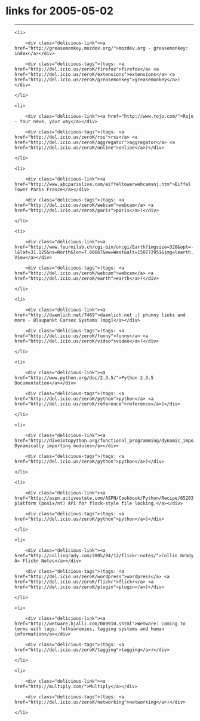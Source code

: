 # links for 2005-05-02

<ul class="delicious">

-------------------------------

	<li>

		<div class="delicious-link"><a href="http://greasemonkey.mozdev.org/">mozdev.org - greasemonkey: index</a></div>

		<div class="delicious-tags">(tags: <a href="http://del.icio.us/zeroK/firefox">firefox</a> <a href="http://del.icio.us/zeroK/extensions">extensions</a> <a href="http://del.icio.us/zeroK/greasemonkey">greasemonkey</a>)</div>

	</li>

	<li>

		<div class="delicious-link"><a href="http://www.rojo.com/">Rojo - Your news, your way</a></div>

		<div class="delicious-tags">(tags: <a href="http://del.icio.us/zeroK/rss">rss</a> <a href="http://del.icio.us/zeroK/aggregator">aggregator</a> <a href="http://del.icio.us/zeroK/online">online</a>)</div>

	</li>

	<li>

		<div class="delicious-link"><a href="http://www.abcparislive.com/eiffeltowerwebcamsnj.htm">Eiffel Tower Paris France</a></div>

		<div class="delicious-tags">(tags: <a href="http://del.icio.us/zeroK/webcam">webcam</a> <a href="http://del.icio.us/zeroK/paris">paris</a>)</div>

	</li>

	<li>

		<div class="delicious-link"><a href="http://www.fourmilab.ch/cgi-bin/uncgi/Earth?imgsize=320&opt=-l&lat=31.125&ns=North&lon=7.66667&ew=West&alt=150772951&img=learth.evif">Earth View</a></div>

		<div class="delicious-tags">(tags: <a href="http://del.icio.us/zeroK/webcam">webcam</a> <a href="http://del.icio.us/zeroK/earth">earth</a>)</div>

	</li>

	<li>

		<div class="delicious-link"><a href="http://daemlich.net/7469">daemlich.net ;) phunny links and more - Blaupunkt Carsex Systems [mpg]</a></div>

		<div class="delicious-tags">(tags: <a href="http://del.icio.us/zeroK/funny">funny</a> <a href="http://del.icio.us/zeroK/video">video</a>)</div>

	</li>

	<li>

		<div class="delicious-link"><a href="http://www.python.org/doc/2.3.5/">Python 2.3.5 Documentation</a></div>

		<div class="delicious-tags">(tags: <a href="http://del.icio.us/zeroK/python">python</a> <a href="http://del.icio.us/zeroK/reference">reference</a>)</div>

	</li>

	<li>

		<div class="delicious-link"><a href="http://diveintopython.org/functional_programming/dynamic_import.html">16.6. Dynamically importing modules</a></div>

		<div class="delicious-tags">(tags: <a href="http://del.icio.us/zeroK/python">python</a>)</div>

	</li>

	<li>

		<div class="delicious-link"><a href="http://aspn.activestate.com/ASPN/Cookbook/Python/Recipe/65203">Cross-platform (posix/nt) API for flock-style file locking.</a></div>

		<div class="delicious-tags">(tags: <a href="http://del.icio.us/zeroK/python">python</a>)</div>

	</li>

	<li>

		<div class="delicious-link"><a href="http://collingrady.com/2005/04/12/flickr-notes/">Collin Grady Â» Flickr Notes</a></div>

		<div class="delicious-tags">(tags: <a href="http://del.icio.us/zeroK/wordpress">wordpress</a> <a href="http://del.icio.us/zeroK/flickr">flickr</a> <a href="http://del.icio.us/zeroK/plugin">plugin</a>)</div>

	</li>

	<li>

		<div class="delicious-link"><a href="http://wetware.hjalli.com/000910.shtml">Wetware: Coming to terms with tags: folksonomies, tagging systems and human information</a></div>

		<div class="delicious-tags">(tags: <a href="http://del.icio.us/zeroK/tagging">tagging</a>)</div>

	</li>

	<li>

		<div class="delicious-link"><a href="http://multiply.com/">Multiply</a></div>

		<div class="delicious-tags">(tags: <a href="http://del.icio.us/zeroK/networking">networking</a>)</div>

	</li>

</ul>

